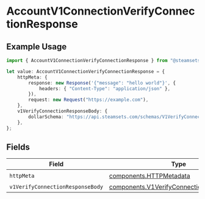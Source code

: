 # AccountV1ConnectionVerifyConnectionResponse

## Example Usage

```typescript
import { AccountV1ConnectionVerifyConnectionResponse } from "@steamsets/client-ts/models/operations";

let value: AccountV1ConnectionVerifyConnectionResponse = {
    httpMeta: {
        response: new Response('{"message": "hello world"}', {
            headers: { "Content-Type": "application/json" },
        }),
        request: new Request("https://example.com"),
    },
    v1VerifyConnectionResponseBody: {
        dollarSchema: "https://api.steamsets.com/schemas/V1VerifyConnectionResponseBody.json",
    },
};
```

## Fields

| Field                                                                                                  | Type                                                                                                   | Required                                                                                               | Description                                                                                            |
| ------------------------------------------------------------------------------------------------------ | ------------------------------------------------------------------------------------------------------ | ------------------------------------------------------------------------------------------------------ | ------------------------------------------------------------------------------------------------------ |
| `httpMeta`                                                                                             | [components.HTTPMetadata](../../models/components/httpmetadata.md)                                     | :heavy_check_mark:                                                                                     | N/A                                                                                                    |
| `v1VerifyConnectionResponseBody`                                                                       | [components.V1VerifyConnectionResponseBody](../../models/components/v1verifyconnectionresponsebody.md) | :heavy_minus_sign:                                                                                     | OK                                                                                                     |
